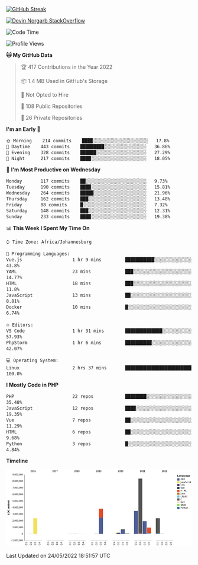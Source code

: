 
[![GitHub Streak](http://github-readme-streak-stats.herokuapp.com?user=DevinNorgarb&date_format=M%20j%5B%2C%20Y%5D)](https://git.io/streak-stats)


[![Devin Norgarb StackOverflow](https://github-readme-stackoverflow.vercel.app/?userID=4993755)](https://stackoverflow.com/users/4993755/devin-norgarb)

<!--START_SECTION:waka-->
![Code Time](http://img.shields.io/badge/Code%20Time-0%20secs-blue)

![Profile Views](http://img.shields.io/badge/Profile%20Views-0-blue)

**🐱 My GitHub Data** 

> 🏆 417 Contributions in the Year 2022
 > 
> 📦 1.4 MB Used in GitHub's Storage 
 > 
> 🚫 Not Opted to Hire
 > 
> 📜 108 Public Repositories 
 > 
> 🔑 26 Private Repositories  
 > 
**I'm an Early 🐤** 

```text
🌞 Morning    214 commits    ████░░░░░░░░░░░░░░░░░░░░░   17.8% 
🌆 Daytime    443 commits    █████████░░░░░░░░░░░░░░░░   36.86% 
🌃 Evening    328 commits    ██████░░░░░░░░░░░░░░░░░░░   27.29% 
🌙 Night      217 commits    ████░░░░░░░░░░░░░░░░░░░░░   18.05%

```
📅 **I'm Most Productive on Wednesday** 

```text
Monday       117 commits    ██░░░░░░░░░░░░░░░░░░░░░░░   9.73% 
Tuesday      190 commits    ████░░░░░░░░░░░░░░░░░░░░░   15.81% 
Wednesday    264 commits    █████░░░░░░░░░░░░░░░░░░░░   21.96% 
Thursday     162 commits    ███░░░░░░░░░░░░░░░░░░░░░░   13.48% 
Friday       88 commits     █░░░░░░░░░░░░░░░░░░░░░░░░   7.32% 
Saturday     148 commits    ███░░░░░░░░░░░░░░░░░░░░░░   12.31% 
Sunday       233 commits    ████░░░░░░░░░░░░░░░░░░░░░   19.38%

```


📊 **This Week I Spent My Time On** 

```text
⌚︎ Time Zone: Africa/Johannesburg

💬 Programming Languages: 
Vue.js                   1 hr 9 mins         ███████████░░░░░░░░░░░░░░   43.8% 
YAML                     23 mins             ███░░░░░░░░░░░░░░░░░░░░░░   14.77% 
HTML                     18 mins             ███░░░░░░░░░░░░░░░░░░░░░░   11.8% 
JavaScript               13 mins             ██░░░░░░░░░░░░░░░░░░░░░░░   8.81% 
Docker                   10 mins             █░░░░░░░░░░░░░░░░░░░░░░░░   6.74%

🔥 Editors: 
VS Code                  1 hr 31 mins        ██████████████░░░░░░░░░░░   57.93% 
PhpStorm                 1 hr 6 mins         ██████████░░░░░░░░░░░░░░░   42.07%

💻 Operating System: 
Linux                    2 hrs 37 mins       █████████████████████████   100.0%

```

**I Mostly Code in PHP** 

```text
PHP                      22 repos            ████████░░░░░░░░░░░░░░░░░   35.48% 
JavaScript               12 repos            ████░░░░░░░░░░░░░░░░░░░░░   19.35% 
Vue                      7 repos             ██░░░░░░░░░░░░░░░░░░░░░░░   11.29% 
HTML                     6 repos             ██░░░░░░░░░░░░░░░░░░░░░░░   9.68% 
Python                   3 repos             █░░░░░░░░░░░░░░░░░░░░░░░░   4.84%

```


**Timeline**

![Chart not found](https://raw.githubusercontent.com/DevinNorgarb/DevinNorgarb/main/charts/bar_graph.png) 


 Last Updated on 24/05/2022 18:51:57 UTC
<!--END_SECTION:waka-->

